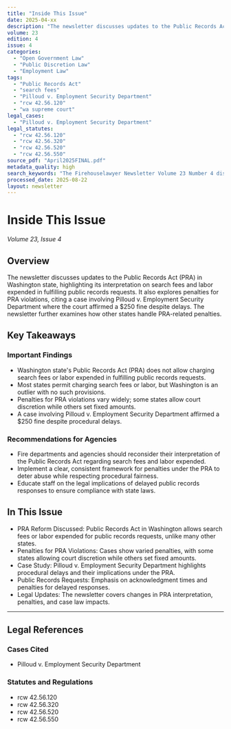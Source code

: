 ```yaml
---
title: "Inside This Issue"
date: 2025-04-xx
description: "The newsletter discusses updates to the Public Records Act (PRA) in Washington state, highlighting its interpretation on search fees and labor expended in fulfilling public records requests. It also explores penalties for PRA violations, citing a case involving Pilloud v. Employment Security Department where the court affirmed a $250 fine despite delays. The newsletter further examines how other states handle PRA-related penalties."
volume: 23
edition: 4
issue: 4
categories:
  - "Open Government Law"
  - "Public Discretion Law"
  - "Employment Law"
tags:
  - "Public Records Act"
  - "search fees"
  - "Pilloud v. Employment Security Department"
  - "rcw 42.56.120"
  - "wa supreme court"
legal_cases:
  - "Pilloud v. Employment Security Department"
legal_statutes:
  - "rcw 42.56.120"
  - "rcw 42.56.320"
  - "rcw 42.56.520"
  - "rcw 42.56.550"
source_pdf: "April2025FINAL.pdf"
metadata_quality: high
search_keywords: "The Firehouselawyer Newsletter Volume 23 Number 4 discusses updates to the Public Records Act (PRA) in Washington state. It highlights its interpretation on search fees and labor expended in fulfillin..."
processed_date: 2025-08-22
layout: newsletter
---
```


# Inside This Issue

*Volume 23, Issue 4*

## Overview

The newsletter discusses updates to the Public Records Act (PRA) in Washington state, highlighting its interpretation on search fees and labor expended in fulfilling public records requests. It also explores penalties for PRA violations, citing a case involving Pilloud v. Employment Security Department where the court affirmed a $250 fine despite delays. The newsletter further examines how other states handle PRA-related penalties.

## Key Takeaways

### Important Findings

- Washington state's Public Records Act (PRA) does not allow charging search fees or labor expended in fulfilling public records requests.
- Most states permit charging search fees or labor, but Washington is an outlier with no such provisions.
- Penalties for PRA violations vary widely; some states allow court discretion while others set fixed amounts.
- A case involving Pilloud v. Employment Security Department affirmed a $250 fine despite procedural delays.

### Recommendations for Agencies

- Fire departments and agencies should reconsider their interpretation of the Public Records Act regarding search fees and labor expended.
- Implement a clear, consistent framework for penalties under the PRA to deter abuse while respecting procedural fairness.
- Educate staff on the legal implications of delayed public records responses to ensure compliance with state laws.

## In This Issue

- PRA Reform Discussed: Public Records Act in Washington allows search fees or labor expended for public records requests, unlike many other states.
- Penalties for PRA Violations: Cases show varied penalties, with some states allowing court discretion while others set fixed amounts.
- Case Study: Pilloud v. Employment Security Department highlights procedural delays and their implications under the PRA.
- Public Records Requests: Emphasis on acknowledgment times and penalties for delayed responses.
- Legal Updates: The newsletter covers changes in PRA interpretation, penalties, and case law impacts.

---

## Legal References

### Cases Cited

- Pilloud v. Employment Security Department

### Statutes and Regulations

- rcw 42.56.120
- rcw 42.56.320
- rcw 42.56.520
- rcw 42.56.550

